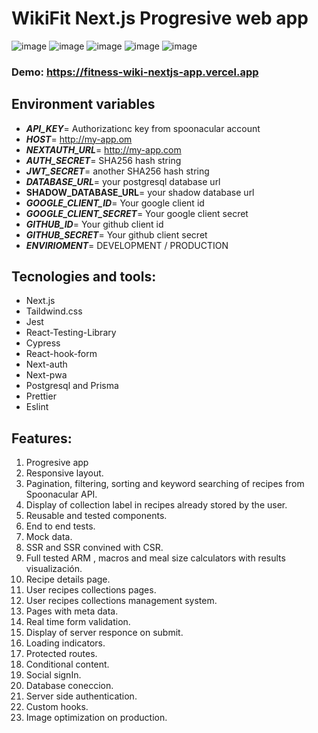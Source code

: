 # WikiFit Next.js Progresive web app

![image](https://drive.google.com/uc?export=view&id=1C6XlGbyr3g-YZflVbwNekK790VkfqiOA)
![image](https://drive.google.com/uc?export=view&id=1016yBDIBUUlKGOOBQQFPMsZoGlE0K2S2)
![image](https://drive.google.com/uc?export=view&id=1LFZ-hlj0aaLb6a1yJJDgrEWkyNBm9LY5)
![image](https://drive.google.com/uc?export=view&id=1hLttWIfoKaURbg-g5YdpN18SxMYn1f5S)
![image](https://drive.google.com/uc?export=view&id=1WdK1zY-J5XmOVuNkFSYcb6ga7BGP6O1j)

### Demo: https://fitness-wiki-nextjs-app.vercel.app

## Environment variables
>
 - **_API_KEY_**= Authorizationc key from spoonacular account
 - **_HOST_**= http://my-app.om
 - **_NEXTAUTH_URL_**= http://my-app.com
 - **_AUTH_SECRET_**= SHA256 hash string
- **_JWT_SECRET_**= another SHA256 hash string
- **_DATABASE_URL_**= your postgresql database url
- **SHADOW_DATABASE_URL**= your shadow database url
 - **_GOOGLE_CLIENT_ID_**= Your google client id
 - **_GOOGLE_CLIENT_SECRET_**= Your google client secret
 - **_GITHUB_ID_**= Your github client id
- **_GITHUB_SECRET_**= Your github client secret
 - **_ENVIRIOMENT_**= DEVELOPMENT / PRODUCTION
>
## Tecnologies and tools:

- Next.js
- Taildwind.css
- Jest
- React-Testing-Library
- Cypress
- React-hook-form
- Next-auth
- Next-pwa
- Postgresql and Prisma
- Prettier
- Eslint

## Features:

1. Progresive app
1. Responsive layout.
1. Pagination, filtering, sorting and keyword searching of recipes from Spoonacular API.
1. Display of collection label in recipes already stored by the user.
1. Reusable and tested components.
1. End to end tests.
1. Mock data.
1. SSR and SSR convined with CSR.
1. Full tested ARM , macros and meal size calculators with results visualización.
1. Recipe details page.
1. User recipes collections pages.
1. User recipes collections management system.
1. Pages with meta data.
1. Real time form validation.
1. Display of server responce on submit.
1. Loading indicators.
1. Protected routes.
1. Conditional content.
1. Social signIn.
1. Database coneccion.
1. Server side authentication.
1. Custom hooks.
1. Image optimization on production.
